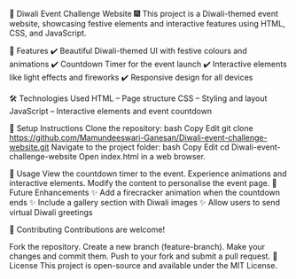 🎇 Diwali Event Challenge Website 🎆
This project is a Diwali-themed event website, showcasing festive elements and interactive features using HTML, CSS, and JavaScript.

🌟 Features
✔️ Beautiful Diwali-themed UI with festive colours and animations
✔️ Countdown Timer for the event launch
✔️ Interactive elements like light effects and fireworks
✔️ Responsive design for all devices

🛠 Technologies Used
HTML – Page structure
CSS – Styling and layout
JavaScript – Interactive elements and event countdown

🚀 Setup Instructions
Clone the repository:
bash
Copy
Edit
git clone https://github.com/Mamundeeswari-Ganesan/Diwali-event-challenge-website.git
Navigate to the project folder:
bash
Copy
Edit
cd Diwali-event-challenge-website
Open index.html in a web browser.

🎉 Usage
View the countdown timer to the event.
Experience animations and interactive elements.
Modify the content to personalise the event page.
🔮 Future Enhancements
✨ Add a firecracker animation when the countdown ends
✨ Include a gallery section with Diwali images
✨ Allow users to send virtual Diwali greetings

🤝 Contributing
Contributions are welcome!

Fork the repository.
Create a new branch (feature-branch).
Make your changes and commit them.
Push to your fork and submit a pull request.
📜 License
This project is open-source and available under the MIT License.
